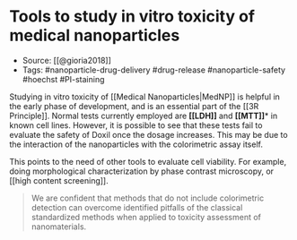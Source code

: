 # Tools to study in vitro toxicity of medical nanoparticles

- Source: [[@gioria2018]]
- Tags: #nanoparticle-drug-delivery #drug-release #nanoparticle-safety #hoechst #PI-staining

Studying in vitro toxicity of [[Medical Nanoparticles|MedNP]] is helpful in the early phase of development, and is an essential part of the [[3R Principle]]. Normal tests currently employed are **[[LDH]]** and **[[MTT]]*** in known cell lines. However, it is possible to see that these tests fail to evaluate the safety of Doxil once the dosage increases. This may be due to the interaction of the nanoparticles with the colorimetric assay itself. 

This points to the need of other tools to evaluate cell viability. For example, doing morphological characterization by phase contrast microscopy, or [[high content screening]]. 

> We are confident that methods that do not include colorimetric detection can overcome identified pitfalls of the classical standardized methods when applied to toxicity assessment of nanomaterials. 